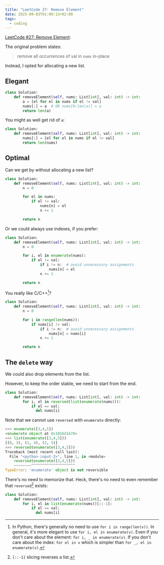 ```yaml
---
title: "LeetCode 27: Remove Element"
date: 2025-09-03T01:09:13+02:00
tags:
  - coding
---
```


[LeetCode #27: Remove Element](https://leetcode.com/problems/remove-element/):

The original problem states:

> remove all occurrences of val in `nums` in-place

Instead, I opted for allocating a new list.

## Elegant

```python
class Solution:
    def removeElement(self, nums: List[int], val: int) -> int:
        a = [el for el in nums if el != val]
        nums[:] = a  # OR nums[0:len(a)] = a
        return len(a)
```

You might as well get rid of `a`:

```python
class Solution:
    def removeElement(self, nums: List[int], val: int) -> int:
        nums[:] = [el for el in nums if el != val]
        return len(nums)
```

## Optimal

Can we get by without allocating a new list?

```python
class Solution:
    def removeElement(self, nums: List[int], val: int) -> int:
        n = 0

        for el in nums:
            if el != val:
                nums[n] = el
                n += 1

        return n
```

Or we could always use indexes, if you prefer:

```python
class Solution:
    def removeElement(self, nums: List[int], val: int) -> int:
        n = 0

        for i, el in enumerate(nums):
            if el != val:
                if i != n:  # avoid unnecessary assignments
                    nums[n] = el
                n += 1

        return n
```

You really like C/C++[^1]?

```python
class Solution:
    def removeElement(self, nums: List[int], val: int) -> int:
        n = 0

        for i in range(len(nums)):
            if nums[i] != val:
                if i != n:  # avoid unnecessary assignments
                    nums[n] = nums[i]
                n += 1

        return n
```

## The `delete` way

We could also drop elements from the list.

However, to keep the order stable, we need to start from the end.

```python
class Solution:
    def removeElement(self, nums: List[int], val: int) -> int:
        for i, el in reversed(list(enumerate(nums))):
            if el == val:
              del nums[i]
```

Note that we cannot use `reversed` with `enumerate` directly:

```python
>>> enumerate([3,4,5])
<enumerate object at 0x1056d1b70>
>>> list(enumerate([3,4,5]))
[(0, 3), (1, 4), (2, 5)]
>>> reversed(enumerate([3,4,5]))
Traceback (most recent call last):
  File "<python-input-2>", line 1, in <module>
    reversed(enumerate([3,4,5]))
    ~~~~~~~~^^^^^^^^^^^^^^^^^^^^
TypeError: 'enumerate' object is not reversible
```

There's no need to memorize that.
Heck, there's no need to even remember that `reversed`[^2] exists:

```python
class Solution:
    def removeElement(self, nums: List[int], val: int) -> int:
        for i, el in list(enumerate(nums))[::-1]:
            if el == val:
              del nums[i]
```


[^1]: In Python, there's generally no need to use `for i in range(len(v))`. In general,
    it's more elegant to use `for i, el in enumerate(v)`. Even if you don't
    care about the element: `for i, _ in enumerate(v)`. If you don't care about
    the index: `for el in v` which is simpler than `for _, el in enumerate(v)`.

[^2]: `[::-1]` slicing reverses a list.
